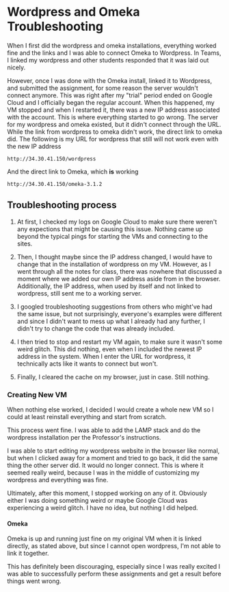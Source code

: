 # Wordpress and Omeka Troubleshooting

When I first did the wordpress and omeka installations, everything worked fine and the
links and I was able to connect Omeka to Wordpress. In Teams, I linked my wordpress and
other students responded that it was laid out nicely. 

However, once I was done with the Omeka install, linked it to Wordpress, and submitted the
assignment, for some reason the server wouldn't connect anymore. This was right after my
"trial" period ended on Google Cloud and I officially began the regular account. When this
happened, my VM stopped and when I restarted it, there was a new IP address associated with
the account. This is where everything started to go wrong. The server for my wordpress and
omeka existed, but it didn't connect through the URL. While the link from wordpress to
omeka didn't work, the direct link to omeka did. The following is my URL for wordpress
that still will not work even with the new IP address

`http://34.30.41.150/wordpress`

And the direct link to Omeka, which **is** working

`http://34.30.41.150/omeka-3.1.2`

## Troubleshooting process

1. At first, I checked my logs on Google Cloud to make sure there weren't any expections
that might be causing this issue. Nothing came up beyond the typical pings for starting
the VMs and connecting to the sites. 

2. Then, I thought maybe since the IP address changed, I would have to change that in the
installation of wordpress on my VM. However, as I went through all the notes for class,
there was nowhere that discussed a moment where we added our own IP address aside from in
the browser. Additionally, the IP address, when used by itself and not linked to wordpress,
still sent me to a working server. 

3. I googled troubleshooting suggestions from others who might've had the same issue, but
not surprisingly, everyone's examples were different and since I didn't want to mess up
what I already had any further, I didn't try to change the code that was already included.

4. I then tried to stop and restart my VM again, to make sure it wasn't some weird glitch. 
This did nothing, even when I included the newest IP address in the system. When I enter
the URL for wordpress, it technically acts like it wants to connect but won't.

5. Finally, I cleared the cache on my browser, just in case. Still nothing. 

### Creating New VM

When nothing else worked, I decided I would create a whole new VM so I could at least
reinstall everything and start from scratch. 

This process went fine. I was able to add the LAMP stack and do the wordpress installation 
per the Professor's instructions. 

I was able to start editing my wordpress website in the browser like normal, but when I 
clicked away for a moment and tried to go back, it did the same thing the other server did.
It would no longer connect. This is where it seemed really weird, because I was in the
middle of customizing my wordpress and everything was fine. 

Ultimately, after this moment, I stopped working on any of it. Obviously either I was doing
something weird or maybe Google Cloud was experiencing a weird glitch. I have no idea, but 
nothing I did helped. 

#### Omeka

Omeka is up and running just fine on my original VM when it is linked directly, as stated
above, but since I cannot open wordpress, I'm not able to link it together. 

This has definitely been discouraging, especially since I was really excited I was able to 
successfully perform these assignments and get a result before things went wrong.
